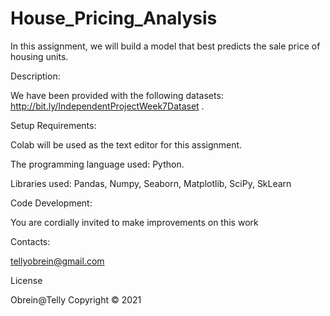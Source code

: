 # House_Pricing_Analysis
In this assignment, we will build a model that best predicts the sale price of housing units.

Description:

We have been provided with the following datasets: http://bit.ly/IndependentProjectWeek7Dataset . 

Setup Requirements:

Colab will be used as the text editor for this assignment.

The programming language used: Python.

Libraries used: Pandas, Numpy, Seaborn, Matplotlib, SciPy, SkLearn

Code Development:

You are cordially invited to make improvements on this work

Contacts:

tellyobrein@gmail.com

License

Obrein@Telly Copyright © 2021
